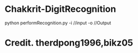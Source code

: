 # Chakkrit-DigitRecognition
python performRecognition.py -i //input -o //Output

# Credit. therdpong1996,bikz05

